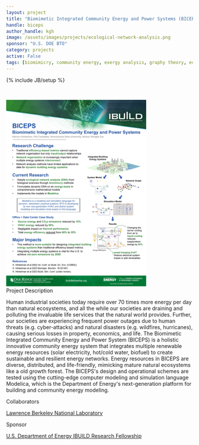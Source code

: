 ```yaml
---
layout: project
title: "Biomimetic Integrated Community Energy and Power Systems (BICEPS)"
handle: biceps
author_handle: kgh
image: /assets/images/projects/ecological-network-analysis.png
sponsor: "U.S. DOE BTO"
category: projects
active: False
tags: [biomimicry, community energy, exergy analysis, graphy theory, ecological network analysis]
---
```

{% include JB/setup %}

&nbsp;

<img src="/assets/images/projects/BICEPS_IBUILD_Hinkelman_Poster.jpg" alt="BICEPS Poster" style="width:75%;"/>

<div class="bigspacer"></div>
<div class="head">Project Description</div>
<div class="spacer"></div>

Human industrial societies today require over 70 times more energy per day than natural 
ecosystems, and all the while our societies are draining and polluting the 
invaluable life services that the natural world provides. Further, our societies are 
experiencing frequent power outages due to human threats (e.g. cyber-attacks) and natural 
disasters (e.g. wildfires, hurricanes), causing serious losses in property, economics, and 
life. The Biomimetic Integrated Community Energy and Power System (BICEPS) is a holistic 
innovative community energy system that integrates multiple renewable energy resources 
(solar electricity, hot/cold water, biofuel) to create sustainable and resilient energy 
networks. Energy resources in BICEPS are diverse, distributed, and life-friendly, mimicking 
mature natural ecosystems like a old growth forest. The BICEPS's design and operational 
schemes are tested using the cutting-edge computer modeling and simulation language Modelica, 
which is the Department of Energy's next-generation platform for building and community energy modeling.

<div class="bigspacer"></div>
<div class="head">Collaborators</div>
<div class="spacer"></div>

[Lawrence Berkeley National Laboratory](https://www.lbl.gov/)

<div class="bigspacer"></div>
<div class="head">Sponsor</div>
<div class="spacer"></div>

[U.S. Department of Energy IBUILD Research Fellowship](https://ibuildfellowship.org/)



